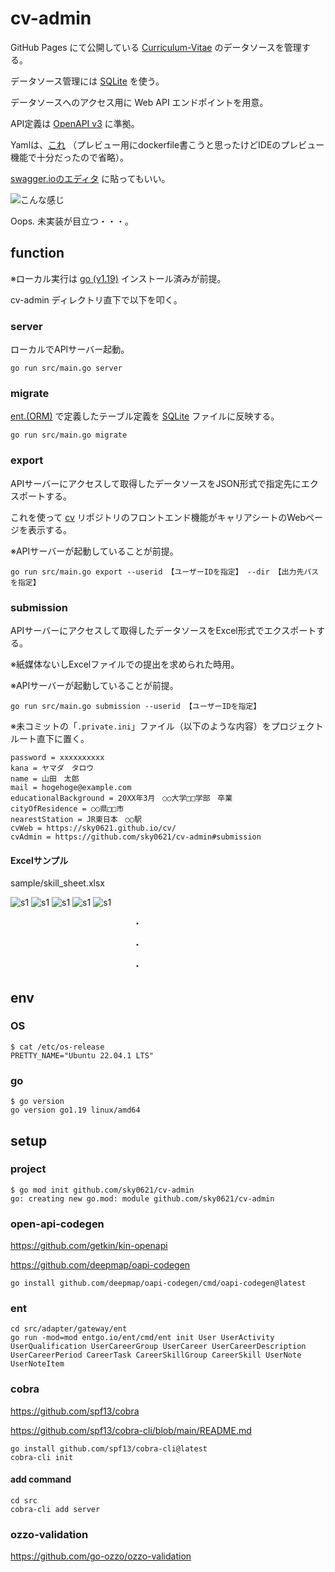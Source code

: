 # cv-admin

GitHub Pages にて公開している [Curriculum-Vitae](https://sky0621.github.io/cv/) のデータソースを管理する。

データソース管理には [SQLite](https://www.sqlite.org/index.html) を使う。

データソースへのアクセス用に Web API エンドポイントを用意。

API定義は [OpenAPI v3](https://swagger.io/specification/) に準拠。

Yamlは、[これ](./schema/openapi.yml) （プレビュー用にdockerfile書こうと思ったけどIDEのプレビュー機能で十分だったので省略）。

[swagger.ioのエディタ](https://editor-next.swagger.io/) に貼ってもいい。

![こんな感じ](pics/cvapi.png)

Oops. 未実装が目立つ・・・。

## function

※ローカル実行は [go (v1.19)](https://go.dev/) インストール済みが前提。

cv-admin ディレクトリ直下で以下を叩く。

### server

ローカルでAPIサーバー起動。

```
go run src/main.go server
```

### migrate

[ent.(ORM)](https://entgo.io/ja/) で定義したテーブル定義を [SQLite](https://www.sqlite.org/index.html) ファイルに反映する。

```
go run src/main.go migrate
```

### export

APIサーバーにアクセスして取得したデータソースをJSON形式で指定先にエクスポートする。

これを使って [cv](https://github.com/sky0621/cv) リポジトリのフロントエンド機能がキャリアシートのWebページを表示する。

※APIサーバーが起動していることが前提。

```
go run src/main.go export --userid 【ユーザーIDを指定】 --dir 【出力先パスを指定】
```

### submission

APIサーバーにアクセスして取得したデータソースをExcel形式でエクスポートする。

※紙媒体ないしExcelファイルでの提出を求められた時用。

※APIサーバーが起動していることが前提。

```
go run src/main.go submission --userid 【ユーザーIDを指定】
```

※未コミットの「`.private.ini`」ファイル（以下のような内容）をプロジェクトルート直下に置く。

```
password = xxxxxxxxxx
kana = ヤマダ　タロウ
name = 山田　太郎
mail = hogehoge@example.com
educationalBackground = 20XX年3月　○○大学□□学部　卒業
cityOfResidence = ○○県□□市
nearestStation = JR東日本　○○駅
cvWeb = https://sky0621.github.io/cv/
cvAdmin = https://github.com/sky0621/cv-admin#submission
```

#### Excelサンプル

sample/skill_sheet.xlsx

![s1](pics/skillsheet01.png)
![s1](pics/skillsheet02.png)
![s1](pics/skillsheet03.png)
![s1](pics/skillsheet04.png)
![s1](pics/skillsheet05.png)

　　　　　　　　　　　　　　・

　　　　　　　　　　　　　　・

　　　　　　　　　　　　　　・

## env

### OS

```
$ cat /etc/os-release 
PRETTY_NAME="Ubuntu 22.04.1 LTS"
```

### go

```
$ go version
go version go1.19 linux/amd64
```

## setup

### project

```
$ go mod init github.com/sky0621/cv-admin
go: creating new go.mod: module github.com/sky0621/cv-admin
```

### open-api-codegen

https://github.com/getkin/kin-openapi

https://github.com/deepmap/oapi-codegen

```
go install github.com/deepmap/oapi-codegen/cmd/oapi-codegen@latest
```

### ent

```
cd src/adapter/gateway/ent
go run -mod=mod entgo.io/ent/cmd/ent init User UserActivity UserQualification UserCareerGroup UserCareer UserCareerDescription UserCareerPeriod CareerTask CareerSkillGroup CareerSkill UserNote UserNoteItem
```

### cobra

https://github.com/spf13/cobra

https://github.com/spf13/cobra-cli/blob/main/README.md

```
go install github.com/spf13/cobra-cli@latest
cobra-cli init
```

#### add command

```
cd src
cobra-cli add server
```

### ozzo-validation

https://github.com/go-ozzo/ozzo-validation